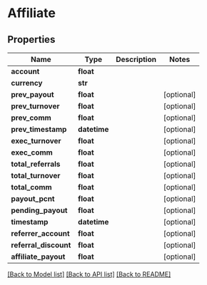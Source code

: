 # Affiliate

## Properties
Name | Type | Description | Notes
------------ | ------------- | ------------- | -------------
**account** | **float** |  | 
**currency** | **str** |  | 
**prev_payout** | **float** |  | [optional] 
**prev_turnover** | **float** |  | [optional] 
**prev_comm** | **float** |  | [optional] 
**prev_timestamp** | **datetime** |  | [optional] 
**exec_turnover** | **float** |  | [optional] 
**exec_comm** | **float** |  | [optional] 
**total_referrals** | **float** |  | [optional] 
**total_turnover** | **float** |  | [optional] 
**total_comm** | **float** |  | [optional] 
**payout_pcnt** | **float** |  | [optional] 
**pending_payout** | **float** |  | [optional] 
**timestamp** | **datetime** |  | [optional] 
**referrer_account** | **float** |  | [optional] 
**referral_discount** | **float** |  | [optional] 
**affiliate_payout** | **float** |  | [optional] 

[[Back to Model list]](../README.md#documentation-for-models) [[Back to API list]](../README.md#documentation-for-api-endpoints) [[Back to README]](../README.md)



